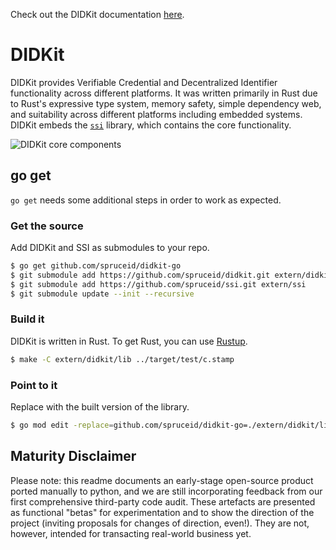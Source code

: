 Check out the DIDKit documentation [here](https://spruceid.dev/docs/didkit/).

# DIDKit

DIDKit provides Verifiable Credential and Decentralized Identifier
functionality across different platforms. It was written primarily in Rust due
to Rust's expressive type system, memory safety, simple dependency web, and
suitability across different platforms including embedded systems. DIDKit
embeds the [`ssi`](https://github.com/spruceid/ssi) library, which contains the
core functionality.

![DIDKit core components](https://spruceid.dev/assets/images/didkit-core-components-645bb0992bdef492c3bdae3e540166a7.png)

## go get

`go get` needs some additional steps in order to work as expected.

### Get the source
Add DIDKit and SSI as submodules to your repo. 

```bash
$ go get github.com/spruceid/didkit-go
$ git submodule add https://github.com/spruceid/didkit.git extern/didkit
$ git submodule add https://github.com/spruceid/ssi.git extern/ssi
$ git submodule update --init --recursive
```

### Build it
DIDKit is written in Rust. To get Rust, you can use [Rustup](https://rustup.rs/).

```bash
$ make -C extern/didkit/lib ../target/test/c.stamp
```

### Point to it
Replace with the built version of the library.

```bash
$ go mod edit -replace=github.com/spruceid/didkit-go=./extern/didkit/lib/didkit-go
```

## Maturity Disclaimer

Please note: this readme documents an early-stage open-source product ported 
manually to python, and we are still incorporating feedback from our first 
comprehensive third-party code audit. These artefacts are presented as 
functional "betas" for experimentation and to show the direction of the 
project (inviting proposals for changes of direction, even!). They are not,
 however, intended for transacting real-world business yet.
